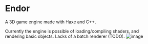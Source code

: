 # Endor

A 3D game engine made with Haxe and C++.

Currently the engine is possible of loading/compiling shaders, and rendering basic objects.
Lacks of a batch renderer (TODO).
![image](https://user-images.githubusercontent.com/47796739/189112209-6984ff2d-e1e8-4eed-bd49-3cc49eed3681.png)

